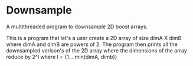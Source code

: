 # Downsample
A multithreaded program to downsample 2D boost arrays.

This is a program that let's a user create a 2D array of size dimA X dimB where dimA and dimB are powers of  2. 
The program then prints all the downsampled verison's of the 2D array where the dimensions of the array reduce by 2^l where l = {1....min(dimA, dimb)} 
